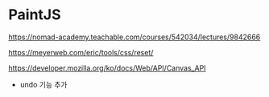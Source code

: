 # PaintJS

https://nomad-academy.teachable.com/courses/542034/lectures/9842666

https://meyerweb.com/eric/tools/css/reset/

https://developer.mozilla.org/ko/docs/Web/API/Canvas_API


* undo 기능 추가